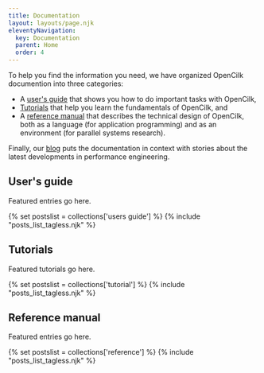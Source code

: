 ```yaml
---
title: Documentation
layout: layouts/page.njk
eleventyNavigation:
  key: Documentation
  parent: Home
  order: 4
---
```


To help you find the information you need, we have organized OpenCilk documention into three categories:

- A [user's guide](/doc/users-guide) that shows you how to do important tasks with OpenCilk,
- [Tutorials](/doc/tutorials) that help you learn the fundamentals of OpenCilk, and
- A [reference manual](/doc/reference) that describes the technical design of OpenCilk, both as a language (for application programming) and as an environment (for parallel systems research).

Finally, our [blog](/posts) puts the documentation in context with stories about the latest developments in performance engineering.

## User's guide

Featured entries go here.

{% set postslist = collections['users guide'] %}
{% include "posts_list_tagless.njk" %}

## Tutorials

Featured tutorials go here.

{% set postslist = collections['tutorial'] %}
{% include "posts_list_tagless.njk" %}

## Reference manual

Featured entries go here.

{% set postslist = collections['reference'] %}
{% include "posts_list_tagless.njk" %}